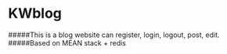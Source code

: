 # KWblog
#####This is a blog website can register, login, logout, post, edit.
#####Based on MEAN stack + redis

